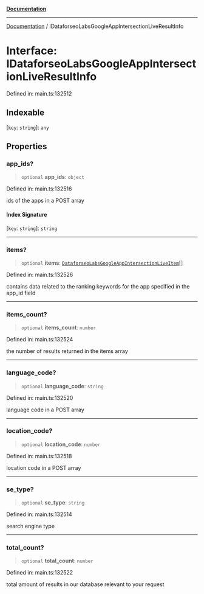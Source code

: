 [**Documentation**](../README.md)

***

[Documentation](../README.md) / IDataforseoLabsGoogleAppIntersectionLiveResultInfo

# Interface: IDataforseoLabsGoogleAppIntersectionLiveResultInfo

Defined in: main.ts:132512

## Indexable

\[`key`: `string`\]: `any`

## Properties

### app\_ids?

> `optional` **app\_ids**: `object`

Defined in: main.ts:132516

ids of the apps in a POST array

#### Index Signature

\[`key`: `string`\]: `string`

***

### items?

> `optional` **items**: [`DataforseoLabsGoogleAppIntersectionLiveItem`](../classes/DataforseoLabsGoogleAppIntersectionLiveItem.md)[]

Defined in: main.ts:132526

contains data related to the ranking keywords for the app specified in the app_id field

***

### items\_count?

> `optional` **items\_count**: `number`

Defined in: main.ts:132524

the number of results returned in the items array

***

### language\_code?

> `optional` **language\_code**: `string`

Defined in: main.ts:132520

language code in a POST array

***

### location\_code?

> `optional` **location\_code**: `number`

Defined in: main.ts:132518

location code in a POST array

***

### se\_type?

> `optional` **se\_type**: `string`

Defined in: main.ts:132514

search engine type

***

### total\_count?

> `optional` **total\_count**: `number`

Defined in: main.ts:132522

total amount of results in our database relevant to your request
